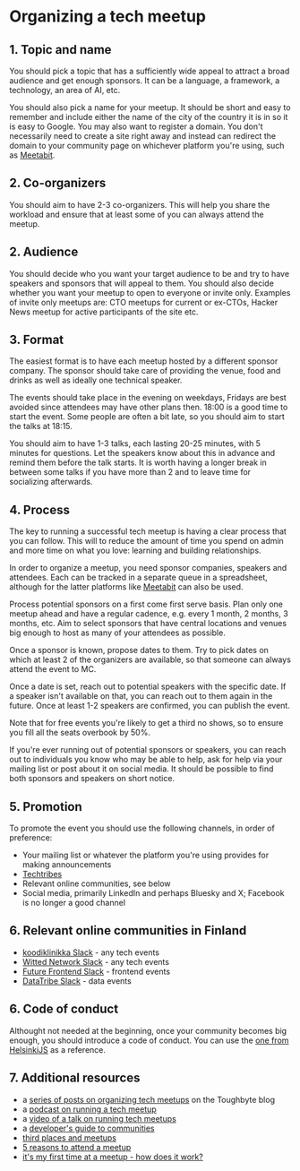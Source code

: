 # Organizing a tech meetup

## 1. Topic and name

You should pick a topic that has a sufficiently wide appeal to attract a broad audience and get enough sponsors. It can be a language, a framework, a technology, an area of AI, etc. 

You should also pick a name for your meetup. It should be short and easy to remember and include either the name of the city of the country it is in so it is easy to Google. You may also want to register a domain. You don't necessarily need to create a site right away and instead can redirect the domain to your community page on whichever platform you're using, such as [Meetabit](https://www.meetabit.com/).

## 2. Co-organizers

You should aim to have 2-3 co-organizers. This will help you share the workload and ensure that at least some of you can always attend the meetup.

## 2. Audience

You should decide who you want your target audience to be and try to have speakers and sponsors that will appeal to them. You should also decide whether you want your meetup to open to everyone or invite only. Examples of invite only meetups are: CTO meetups for current or ex-CTOs, Hacker News meetup for active participants of the site etc. 

## 3. Format

The easiest format is to have each meetup hosted by a different sponsor company. The sponsor should take care of providing the venue, food and drinks as well as ideally one technical speaker.

The events should take place in the evening on weekdays, Fridays are best avoided since attendees may have other plans then. 18:00 is a good time to start the event. Some people are often a bit late, so you should aim to start the talks at 18:15.

You should aim to have 1-3 talks, each lasting 20-25 minutes, with 5 minutes for questions. Let the speakers know about this in advance and remind them before the talk starts. It is worth having a longer break in between some talks if you have more than 2 and to leave time for socializing afterwards.

## 4. Process

The key to running a successful tech meetup is having a clear process that you can follow. This will to reduce the amount of time you spend on admin and more time on what you love: learning and building relationships.

In order to organize a meetup, you need sponsor companies, speakers and attendees. Each can be tracked in a separate queue in a spreadsheet, although for the latter platforms like [Meetabit](https://www.meetabit.com/) can also be used.

Process potential sponsors on a first come first serve basis. Plan only one meetup ahead and have a regular cadence, e.g. every 1 month, 2 months, 3 months, etc. Aim to select sponsors that have central locations and venues big enough to host as many of your attendees as possible.

Once a sponsor is known, propose dates to them. Try to pick dates on which at least 2 of the organizers are available, so that someone can always attend the event to MC.

Once a date is set, reach out to potential speakers with the specific date. If a speaker isn't available on that, you can reach out to them again in the future. Once at least 1-2 speakers are confirmed, you can publish the event.

Note that for free events you're likely to get a third no shows, so to ensure you fill all the seats overbook by 50%.

If you're ever running out of potential sponsors or speakers, you can reach out to individuals you know who may be able to help, ask for help via your mailing list or post about it on social media. It should be possible to find both sponsors and speakers on short notice.

## 5. Promotion

To promote the event you should use the following channels, in order of preference:

- Your mailing list or whatever the platform you're using provides for making announcements
- [Techtribes](https://github.com/olegp/techtribes?tab=readme-ov-file#add-a-community)
- Relevant online communities, see below
- Social media, primarily LinkedIn and perhaps Bluesky and X; Facebook is no longer a good channel

## 6. Relevant online communities in Finland

- [koodiklinikka Slack](https://app.slack.com/client/T03BQ3NU9/C0432KDDN) - any tech events
- [Witted Network Slack](https://app.slack.com/client/T3CT3SL6S/C3C79NG9G) - any tech events
- [Future Frontend Slack](https://app.slack.com/client/T795YLSUF/C77DNFH4G) - frontend events
- [DataTribe Slack](https://app.slack.com/client/T066FK780G4) - data events

## 6. Code of conduct

Althought not needed at the beginning, once your community becomes big enough, you should introduce a code of conduct. You can use the [one from HelsinkiJS](https://github.com/helsinkijs/helsinkijs.org?tab=coc-ov-file) as a reference.

## 7. Additional resources

- a [series of posts on organizing tech meetups](https://www.toughbyte.com/blog/what-is-a-meetup-and-why-should-i-care-1) on the Toughbyte blog
- a [podcast on running a tech meetup](https://podcasts.apple.com/dk/podcast/2-oleg-podsechin-on-meetups-and-communities/id1137769226?i=1000373593644)
- a [video of a talk on running tech meetups](https://www.youtube.com/watch?v=wNZTLcutqKk)
- a [developer's guide to communities](https://hamatti.org/posts/developers-guide-to-communities/)
- [third places and meetups](https://hamatti.org/posts/third-places-and-meetups/)
- [5 reasons to attend a meetup](https://hamatti.org/posts/5-reasons-to-attend-meetup/)
- [it's my first time at a meetup - how does it work?](https://archipylago.dev/blog/its-my-first-time-at-meetup/)
